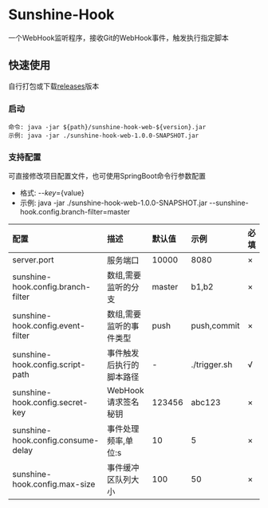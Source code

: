 # Sunshine-Hook
一个WebHook监听程序，接收Git的WebHook事件，触发执行指定脚本

## 快速使用
自行打包或下载[releases](https://github.com/DongyangHu/sunshine-hook/releases)版本
### 启动
```shell script
命令: java -jar ${path}/sunshine-hook-web-${version}.jar
示例: java -jar ./sunshine-hook-web-1.0.0-SNAPSHOT.jar
```

### 支持配置
可直接修改项目配置文件，也可使用SpringBoot命令行参数配置
- 格式: --${key}=${value}
- 示例: java -jar ./sunshine-hook-web-1.0.0-SNAPSHOT.jar --sunshine-hook.config.branch-filter=master

|配置|描述|默认值|示例|必填|
|:----|:----|:----|:----|:----|
|server.port|服务端口|10000|8080|×|
|sunshine-hook.config.branch-filter|数组,需要监听的分支|master|b1,b2|×|
|sunshine-hook.config.event-filter|数组,需要监听的事件类型|push|push,commit|×|
|sunshine-hook.config.script-path|事件触发后执行的脚本路径|-|./trigger.sh|√|
|sunshine-hook.config.secret-key|WebHook请求签名秘钥|123456|abc123|×|
|sunshine-hook.config.consume-delay|事件处理频率,单位:s|10|5|×|
|sunshine-hook.config.max-size|事件缓冲区队列大小|100|50|×|